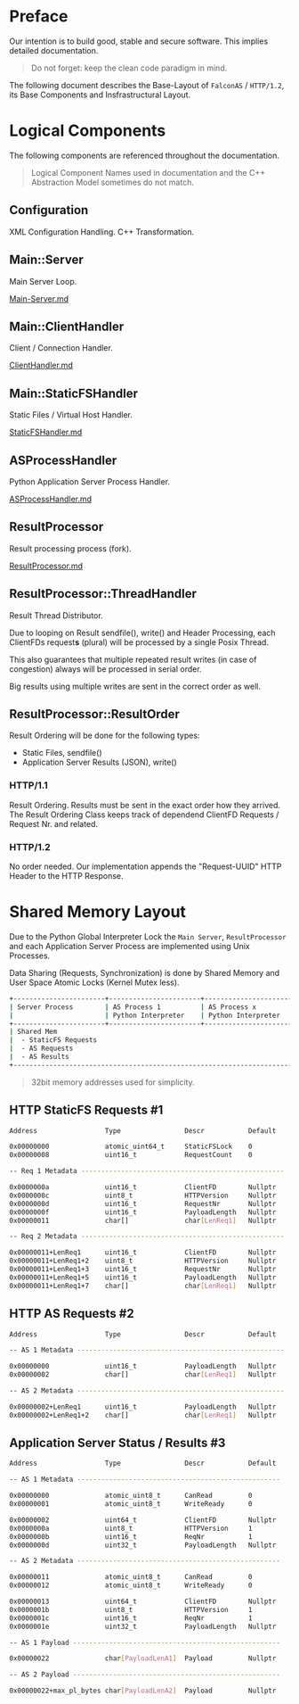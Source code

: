 # Preface

Our intention is to build good, stable and secure software. This implies detailed documentation.

> Do not forget: keep the clean code paradigm in mind.

The following document describes the Base-Layout of `FalconAS` / `HTTP/1.2`, its Base Components
and Insfrastructural Layout.

# Logical Components

The following components are referenced throughout the documentation.

> Logical Component Names used in documentation and the C++ Abstraction Model sometimes do not match.

## Configuration

XML Configuration Handling. C++ Transformation.

## Main::Server

Main Server Loop.

[Main-Server.md](./Main-Server.md)

## Main::ClientHandler

Client / Connection Handler.

[ClientHandler.md](./ClientHandler.md)

## Main::StaticFSHandler

Static Files / Virtual Host Handler.

[StaticFSHandler.md](./StaticFSHandler.md)

## ASProcessHandler

Python Application Server Process Handler.

[ASProcessHandler.md](./ASProcessHandler.md)

## ResultProcessor

Result processing process (fork).

[ResultProcessor.md](./ResultProcessor.md)

## ResultProcessor::ThreadHandler

Result Thread Distributor.

Due to looping on Result sendfile(), write() and Header Processing, each ClientFDs request**s** (plural)
will be processed by a single Posix Thread.

This also guarantees that multiple repeated result writes (in case of congestion) always will be
processed in serial order.

Big results using multiple writes are sent in the correct order as well.

## ResultProcessor::ResultOrder

Result Ordering will be done for the following types:

- Static Files, sendfile()
- Application Server Results (JSON), write()

### HTTP/1.1

Result Ordering. Results must be sent in the exact order how they arrived.
The Result Ordering Class keeps track of dependend ClientFD Requests / Request Nr. and related.

### HTTP/1.2

No order needed. Our implementation appends the "Request-UUID" HTTP Header to the HTTP Response.

# Shared Memory Layout

Due to the Python Global Interpreter Lock the `Main Server`, `ResultProcessor` and each Application
Server Process are implemented using Unix Processes.

Data Sharing (Requests, Synchronization) is done by Shared Memory and User Space Atomic Locks
(Kernel Mutex less).

```bash
+-----------------------+-----------------------+-----------------------+-----------------------+
| Server Process        | AS Process 1          | AS Process x          | Result Processor      |
|                       | Python Interpreter    | Python Interpreter    |                       |
+-----------------------+-----------------------+-----------------------+-----------------------+
| Shared Mem                                                                                    |
|  - StaticFS Requests                                                                          |
|  - AS Requests                                                                                |
|  - AS Results                                                                                 |
+-----------------------------------------------------------------------------------------------+
```

> 32bit memory addresses used for simplicity.

## HTTP StaticFS Requests #1

```bash
Address                 Type                Descr           Default

0x00000000              atomic_uint64_t     StaticFSLock    0
0x00000008              uint16_t            RequestCount    0

-- Req 1 Metadata ---------------------------------------------------

0x0000000a              uint16_t            ClientFD        Nullptr
0x0000000c              uint8_t             HTTPVersion     Nullptr
0x0000000d              uint16_t            RequestNr       Nullptr
0x0000000f              uint16_t            PayloadLength   Nullptr
0x00000011              char[]              char[LenReq1]   Nullptr

-- Req 2 Metadata ---------------------------------------------------

0x00000011+LenReq1      uint16_t            ClientFD        Nullptr
0x00000011+LenReq1+2    uint8_t             HTTPVersion     Nullptr
0x00000011+LenReq1+3    uint16_t            RequestNr       Nullptr
0x00000011+LenReq1+5    uint16_t            PayloadLength   Nullptr
0x00000011+LenReq1+7    char[]              char[LenReq1]   Nullptr
```

## HTTP AS Requests #2

```bash
Address                 Type                Descr           Default

-- AS 1 Metadata ----------------------------------------------------

0x00000000              uint16_t            PayloadLength   Nullptr
0x00000002              char[]              char[LenReq1]   Nullptr

-- AS 2 Metadata ----------------------------------------------------

0x00000002+LenReq1      uint16_t            PayloadLength   Nullptr
0x00000002+LenReq1+2    char[]              char[LenReq1]   Nullptr
```

## Application Server Status / Results #3

```bash
Address                 Type                Descr           Default

-- AS 1 Metadata ---------------------------------------------------

0x00000000              atomic_uint8_t      CanRead         0
0x00000001              atomic_uint8_t      WriteReady      0

0x00000002              uint64_t            ClientFD        Nullptr
0x0000000a              uint8_t             HTTPVersion     1
0x0000000b              uint16_t            ReqNr           1
0x0000000d              uint32_t            PayloadLength   Nullptr

-- AS 2 Metadata ---------------------------------------------------

0x00000011              atomic_uint8_t      CanRead         0
0x00000012              atomic_uint8_t      WriteReady      0

0x00000013              uint64_t            ClientFD        Nullptr
0x0000001b              uint8_t             HTTPVersion     1
0x0000001c              uint16_t            ReqNr           1
0x0000001e              uint32_t            PayloadLength   Nullptr

-- AS 1 Payload ----------------------------------------------------

0x00000022              char[PayloadLenA1]  Payload         Nullptr

-- AS 2 Payload ----------------------------------------------------

0x00000022+max_pl_bytes char[PayloadLenA2]  Payload         Nullptr
```
